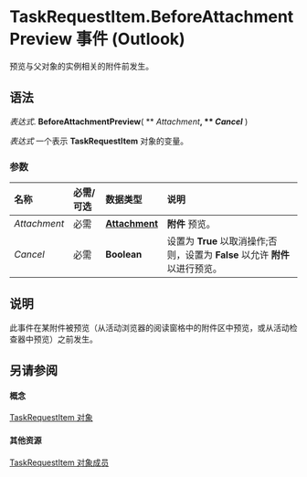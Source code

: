 
# TaskRequestItem.BeforeAttachmentPreview 事件 (Outlook)

预览与父对象的实例相关的附件前发生。


## 语法

 _表达式_. **BeforeAttachmentPreview**( ** _Attachment_**, ** _Cancel_** )

 _表达式_ 一个表示 **TaskRequestItem** 对象的变量。


### 参数



|**名称**|**必需/可选**|**数据类型**|**说明**|
|:-----|:-----|:-----|:-----|
| _Attachment_|必需|**[Attachment](3e11582b-ac90-0948-bc37-506570bb287b.md)**|**附件** 预览。|
| _Cancel_|必需|**Boolean**|设置为 **True** 以取消操作;否则，设置为 **False** 以允许 **附件** 以进行预览。|

## 说明

此事件在某附件被预览（从活动浏览器的阅读窗格中的附件区中预览，或从活动检查器中预览）之前发生。


## 另请参阅


#### 概念


[TaskRequestItem 对象](2908a28a-634c-e786-aa53-f3e32038b727.md)
#### 其他资源


[TaskRequestItem 对象成员](d43114ee-be91-ff02-3424-525da2cf3a50.md)